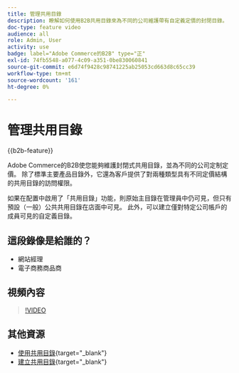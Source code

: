 ```yaml
---
title: 管理共用目錄
description: 瞭解如何使用B2B共用目錄來為不同的公司維護帶有自定義定價的封閉目錄。
doc-type: feature video
audience: all
role: Admin, User
activity: use
badge: label="Adobe Commerce的B2B" type="正"
exl-id: 74fb5548-a077-4c09-a351-0be830060841
source-git-commit: e6d74f9428c98741225ab25053cd663d8c65cc39
workflow-type: tm+mt
source-wordcount: '161'
ht-degree: 0%

---
```


# 管理共用目錄

{{b2b-feature}}

Adobe Commerce的B2B使您能夠維護封閉式共用目錄，並為不同的公司定制定價。 除了標準主要產品目錄外，它還為客戶提供了對兩種類型具有不同定價結構的共用目錄的訪問權限。

如果在配置中啟用了「共用目錄」功能，則原始主目錄在管理員中仍可見，但只有預設（一般）公共共用目錄在店面中可見。 此外，可以建立僅對特定公司帳戶的成員可見的自定義目錄。

## 這段錄像是給誰的？

- 網站經理
- 電子商務商品商

## 視頻內容

>[!VIDEO](https://video.tv.adobe.com/v/344446?quality=12&learn=on)

## 其他資源

- [使用共用目錄](https://experienceleague.adobe.com/docs/commerce-admin/b2b/shared-catalogs/catalog-shared.html){target="_blank"}
- [建立共用目錄](https://experienceleague.adobe.com/docs/commerce-admin/b2b/shared-catalogs/define/catalog-shared-create.html){target="_blank"}
